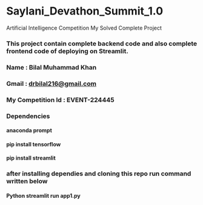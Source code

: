# Saylani_Devathon_Summit_1.0
Artificial Intelligence Competition My Solved Complete Project
### This project contain complete backend code and also complete frontend code of deploying on Streamlit.

### Name : Bilal Muhammad Khan
### Gmail : drbilal216@gmail.com
### My Competition Id : EVENT-224445

### Dependencies
#### anaconda prompt
#### pip install tensorflow
#### pip install streamlit
### after installing dependies and cloning this repo run command written below
#### Python streamlit run app1.py
